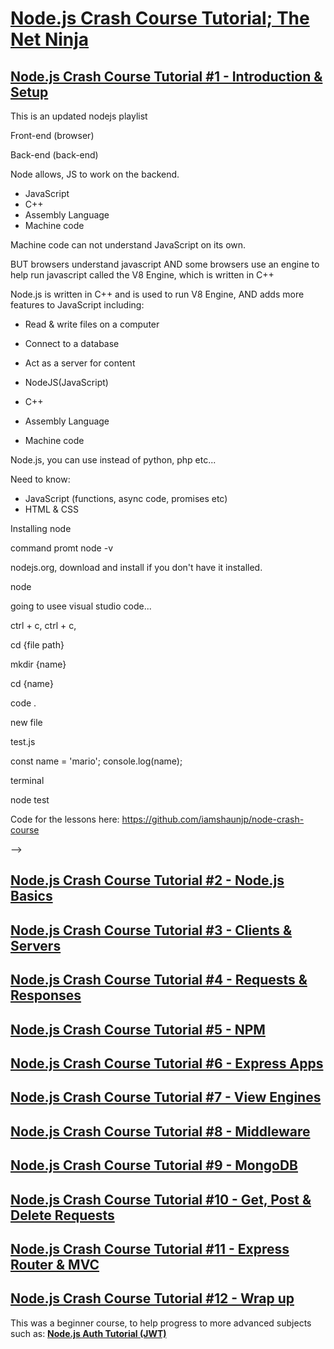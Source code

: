 # [Node.js Crash Course Tutorial; The Net Ninja](https://www.youtube.com/playlist?list=PL4cUxeGkcC9jsz4LDYc6kv3ymONOKxwBU)

## [Node.js Crash Course Tutorial #1 - Introduction & Setup](https://www.youtube.com/watch?v=zb3Qk8SG5Ms&list=PL4cUxeGkcC9jsz4LDYc6kv3ymONOKxwBU&index=1)

This is an updated nodejs playlist

Front-end (browser)

Back-end (back-end)

Node allows, JS to work on the backend.

- JavaScript
- C++
- Assembly Language
- Machine code

Machine code can not understand JavaScript on its own.

BUT browsers understand javascript
AND some browsers use an engine to help run javascript called the V8 Engine, which is written in C++

Node.js is written in C++ and is used to run V8 Engine, AND adds more features to JavaScript including:

- Read & write files on a computer
- Connect to a database
- Act as a server for content



- NodeJS(JavaScript)
- C++
- Assembly Language
- Machine code

Node.js, you can use instead of python, php etc...

Need to know:

- JavaScript (functions, async code, promises etc)
- HTML & CSS

Installing node

command promt
node -v

nodejs.org, download and install if you don't have it installed.

node

going to usee visual studio code...

ctrl + c, ctrl + c, 

cd {file path}

mkdir {name}

cd {name}

code .

new file


test.js

const name = 'mario';
console.log(name);

terminal

node test

Code for the lessons here: https://github.com/iamshaunjp/node-crash-course

-->

## [Node.js Crash Course Tutorial #2 - Node.js Basics](https://www.youtube.com/watch?v=OIBIXYLJjsI&list=PL4cUxeGkcC9jsz4LDYc6kv3ymONOKxwBU&index=2)

<!--

Node serve, to handle, requests

const great = (name) => {
	console.log('hello, ${name}');
}

great('mario');

The Global Object

In a browser you have the window object

In node you have the global object

console.log(global);

global.setTimeout(() => {
console.log('in the timeout');
}, 3000)

const int = setTimeout(() => {
console.log('in the timeout');
}, 3000);

setInterval();

ctrl + c

clearInterval(int);

console.log(__dirname); // absolute path
console.log(__filename); // absolute path + file name

Modules & Require

import/export files.

multiple files

modules

const xyz = require('./people');

console.log(xyz)

console.log(xyz.people, xyz.ages);

OR

const { people, ages } = require('./people');

console.log(people, ages);


const os = require('os');

console.log(os);



people

const people = ['jason']
const ages = [31]

module.exports = 'hello'

module.exports = {
	people: people,
	ages: ages,
};


the file system

const fs = require('fs');

// read files

fs.readFile('./file.txt', (err, data) => {
if(err) {
console.log(err);
}
console.log(data.toString());

})


// write files

fs.writeFile('./file.txt', 'hello, world', () => {
	console.log('complete');
})


// directories


if(!fs.existsSync('./assets')) {

fs.mkdir('./assets', (err) => {
if(err) {
	console.log(err);
}
	console.log('complete');
})

} else {

fs.rmdir('./assets', (err) => {
if(err) {
	console.log(err);
}
	console.log('complete');
})

}

// delete  files

if(fs.existsSync('./assets/deleteme.txt')) {

fs.unlick('./assets/deleteme.txt', (err) => {
if(err) {
	console.log(err);
}
	console.log('complete');

})

}

Streams & Buffers

what if there is alot of data

Streams

Start using data, before it has finished loading.

sending, buffers.

read stream

write stream

stream.js

const fs = require('fs');

const readStream = fs.createReadStream('./doc/blog.txt', {encoding: 'utf8'});

const writeStream = fs.createWriteStream('./doc/new.txt');

readStream.on('data', (chunk) => {

// event listener
console.log('------------------');
console.log(chunk);
console.log(chunk.toString()); // or encoding
console.log('------------------');

writeStream('\nNEW CHUNK\n');
writeStream.write(chunk);

})

// piping
readStream.pipe(writeStream);

-->

## [Node.js Crash Course Tutorial #3 - Clients & Servers](https://www.youtube.com/watch?v=-HPZ1leCV8k&list=PL4cUxeGkcC9jsz4LDYc6kv3ymONOKxwBU&index=3)

<!--

IP Addresses & Domains

Domains mask IP Addresses

GET Request, to get a resource

via HTTP, Hyper-Text Transfer Protocol

Create a server

with other langs such as PHP, this is done with apache.


new folder

server.js

const http = require('http');

const server = http.createServer((request, response) => {
	console.log('request made');	
});

server.listen(3000, 'localhost', () => {
	console.log('listening for requests on port 3000');
})



Localhost & Port Numbers

127.0.0.1 Loop back to own computer

port, gate, door. into and out off your computer.

url: localhost:3000

termainal: node server

-->

## [Node.js Crash Course Tutorial #4 - Requests & Responses](https://www.youtube.com/watch?v=DQD00NAUPNk&list=PL4cUxeGkcC9jsz4LDYc6kv3ymONOKxwBU&index=4)

<!--

const http = require('http');
const fs = require('fs');

const server = http.createServer((request, response) => {

console.log(request);

// used for routing
console.log(request.url);
console.log(request.method);

console.log(response);

// response headers

// set header content type
// response.setHeader('Content-Type', 'text/plain');
response.setHeader('Content-Type', 'text/html');

// response.write('hello world');
// response.write('<h1>hello world<h1>');

// response.end();


let path = './views';

switch(request.url) {
	case '/':
		path += 'index.html';
		response.statusCode = 200;
		break;
	case '/about':
		path += 'about.html';
		response.statusCode = 200;
		break;
	case '/about-me':
		response.statusCode = 301;
		response.setHeader('Location', '/about');
		response.end();
		break;
	default:
		path += '404.html';
		response.statusCode = 404;
		break;
}

// send html file
fs.readFile(path, (err, data) => {
	if(err) {
		console.log(err);
		response.end();
	} else {

		response.write(data);
		response.end();
		// OR
		// response.end(data);
		// does the same thing.
		
	}
})


});


server.listen(3000, 'localhost', () => {
	console.log('listening');
});


noder server

IF you make a change to the server file, you will need to cancel out off and restart the server

views folder

index.html file

...


Status Codes

200 - OK
301 - Resource moved
404 - Not found
500 - Internal server error


Redirects

-->

## [Node.js Crash Course Tutorial #5 - NPM](https://www.youtube.com/watch?v=bdHE2wHT-gQ&list=PL4cUxeGkcC9jsz4LDYc6kv3ymONOKxwBU&index=5)

<!--

node core

other node packages can be downloaded by npm

npm is installed with node

lodash

nodemon - Live, refreshable server

npm install -g nodemon 

-g global

nodemon server

package.json

local packages

npm init

npm i --save lodash // old versions of node/npm

npm i lodash

npm install lodash

will see under dependencies

const _ = require('lodash');

const num = _.random(0, 20);
console.log(num);

dependencies

const greet = _.once(() => {
	console.log('hello');
});


DONT upload node_modules - because its HUGE!!

npm install
npm i

-->

## [Node.js Crash Course Tutorial #6 - Express Apps](https://www.youtube.com/watch?v=Lr9WUkeYSA8&list=PL4cUxeGkcC9jsz4LDYc6kv3ymONOKxwBU&index=6)

<!--

Saves you time

https://www.npmjs.com/package/express

npm install express

app.js

const express = require('express');

const app = express ();

app.listen(3000);

app.get('/', (request, response) => {
	// response.send('<h1>Hello World</h1>');
	response.sendFile('./views/index.html', { root: __dirname });
	// file // location
})

app.get('/about', (request, response) => {
	// response.send('<h1>About Hello World</h1>');
	response.sendFile('./views/about.html', { root: __dirname });
	// file // location
})


app.get('/about-us', (request, response) => {
	response.redirect('/about');
})


// 404 / middleware
// must be at the bottom of the application
// AS this runs regardless of page
app.use((request, response) => {
	response.status(404).sendFile('./views/404.html', { root: __dirname });
})

-->


## [Node.js Crash Course Tutorial #7 - View Engines](https://www.youtube.com/watch?v=yXEesONd_54&list=PL4cUxeGkcC9jsz4LDYc6kv3ymONOKxwBU&index=7)

<!--

Static, or dynamic data.

Different view engines

- express handlebars
- pug
- ejs ***


npm install ejs

app.js

const express = require('express');

const app = express ();

// register view engine
app.set('view engine', 'ejs');

// will look in a views folder by defauly but can be changes
app.set('views', 'myviews');

// files end with ejs extention index.ejs


app.get('/', (request, response) => {
	const blogs = [
	{title: 'title', snippet: 'snippet'}
	]
	response.render('index', {
		title: 'home',
		blogs: blogs
	});
})

app.get('/about', (request, response) => {
	response.render('about', {
		title: 'about'
	});
})

app.get('/blogs/create', (request, response) => {
	response.render('create', {
		title: 'create'
	});
})

app.use((request, response) => {
	response.status(404).render('404', {
		title: '404'
	});
})

// passing data to views

ejs tags

<% const name = 'mario'; %>
<p><%= name %></p> escapes specail charactors. 

<p><%= title %></p> // pass it from the app.js


<% if(blogs.length > 0) { %>

<% blogs.forEach(blog => {  %>

<h3><%= blog.title %></h3>
<p><%= blog.snippet %></p>

<% }) %>

<% } esle { %>

 <p>No blogs to display</p>

<% } %>

Partials

header.ejs

index.ejs

<%- include('./partials/header.ejs') %> // to use html

Adding css

-->

## [Node.js Crash Course Tutorial #8 - Middleware](https://www.youtube.com/watch?v=_GJKAs7A0_4&list=PL4cUxeGkcC9jsz4LDYc6kv3ymONOKxwBU&index=8)

<!--

What is Middleware?

code which runs on the server between getting a request and sending a response.

.use
.get

examples

log details,
authentication
parse data
return 404 pages

custom middleware

app.use((request, response, next) => {
	console.log("middleware #2");
	console.log(request.hostname);
	console.log(request.path);
	console.log(request.method);
	next();
});

app.use((request, response, next) => {
	console.log("middleware #1");
	next();
});


3rd-party Middleware

https://www.npmjs.com/package/morgan

npm install morgan

const morgan = require('morgan');

app.use(morgan('dev'));

https://www.npmjs.com/package/helmet

// middleware & static files
app.use(express.static('public')); // don't need to add public to the url of the link

-->

## [Node.js Crash Course Tutorial #9 - MongoDB](https://www.youtube.com/watch?v=bxsemcrY4gQ&list=PL4cUxeGkcC9jsz4LDYc6kv3ymONOKxwBU&index=9)

<!--

Database

SQL

tables, rows, columns

NoSQL

collections, documents

mongoDB is a NoSQL database

collections are sort off like tables.
documents are sort off like records. stored similar to JSON..


MongoDB Atlas

Local or cloud based

build cluster

collections

add my own data

database access

add new database user


connect to application,


app.js

const dbURI = '';

Mongoose

ODM library - Object Document Mapping library

Schema & Models

defines the structure of a type of data / document

npm install mongoose

const mongoose - require('mongoose');

mongoos.connect(dbURI, {userNewUrlParser: true, userUnifiedTopology: true }).then((result,) => {
console.log('');
}).catch((err) => {
console.log('');
})

models/blog.js

const mongoose - require('mongoose');
const Schema = mongoos.Schema;

const blogSchema = new Schema({
title: {
type: String
required: true
},
snippet: {
type: String
required: true
},
body: {
type: String
required: true
}, {timestamps: true});

const Blog = mongoose.model('Blog', blogSchema);

module.exports = Blog;


getting and saving data

app.js

const Blog = require('./models/blog');

app.get('/add-blog', (req, res) => {
const blog = new Blog({
title: '',
snippet: '',
body: ''
})

blog.save().then((result) => {
res.send(result) // displayed on page
}).catch((err) => {
console.log(err);
})
})

app.get('/all-blogs', (req, res) => {
	Blog.find().then((result) => {
	res.send(result) // displayed on page
}).catch((err) => {
console.log(err);
})
})

	Blog.findById()

	Blog.find().sort()

outputting

app.get('/blogs', (req, res) => {

Blog.find().then((result) => {


res.render('index', { title: 'All Blogs', blogs: result})


}).catch((err) => {
console.log(err);
})

})

-->

## [Node.js Crash Course Tutorial #10 - Get, Post & Delete Requests](https://www.youtube.com/watch?v=VVGgacjzc2Y&list=PL4cUxeGkcC9jsz4LDYc6kv3ymONOKxwBU&index=10)

<!--

Request Types

GET requests to get a resource

route parameters

localhost:3000/blogs/:id

something which could change.



app.get('/blog/:id', (req, res) => {

const id = req.params.id;
console.log(id);
Blog.findById(id)
.then((result) => {

res.render('details', {blog: result, title: 'blog details' });

}).catch((err) => {
console.log(err);
})



})






POST requests to create new data

<form action="/blogs" method="POST">
<input type="text" name="title"> // needs name

app.js

app.use(express.urlencoded({ extended: true }));


ap.post('./blogs', (req, res) => {

console.log(req.body);
const blog = new Blog(req.body);

blog.save().then((result) => {
res.redirect('/blogs');
}).catch((err) => {
console.log(err);
})

})

DELETE requests to delete data

<a class="delete" data-doc="<%= blog._id %>">delete</a>

<script>


const trashcan = document.querySelect('a.delete');
trashcan.addEventListern('click', (e) => {
const endpoint = `/blogs/${trashcan.dataset.doc}`;

fetch(endpoit, {
method: 'DELETE'
}).then((response) => {

}).catch((err) => {

console.log(err);
})

})


</script>

app.js

app.delete('/blogs/:id', (req, res) => {

const id = req.params.id;



Blog.findByIdAnd Delete(Id).then((result) => {
res.json({ redirect: '/blogs' })
}).catch((err) => {
console.log(err);
})

})


PUT requests to update data


LOST???

-->

## [Node.js Crash Course Tutorial #11 - Express Router & MVC]( https://www.youtube.com/watch?v=zW_tZR0Ir3Q&list=PL4cUxeGkcC9jsz4LDYc6kv3ymONOKxwBU&index=11)

<!--

Split routes,

routes/blogroutes.js

const express = require('express');

const router = express.router();

router.get('/blogs', (req, res) => {

})


module.exports = router;

app.js

const blogRoutes - require('./routes/blogroutes.js');


app.use(blogRoutes);


MVC Basics

Model, View, Controllers

structuring our code & files


keeps code more modular, reusable & easier to read

controllers.
the middle between model, view

controller functions

// blog_index, blog_details, blog_create_get, blog_create_post, blog_delete

LOST?

-->

## [Node.js Crash Course Tutorial #12 - Wrap up](https://www.youtube.com/watch?v=nYAyhRAV87A&list=PL4cUxeGkcC9jsz4LDYc6kv3ymONOKxwBU&index=12)

This was a beginner course, to help progress to more advanced subjects such as: **[Node.js Auth Tutorial (JWT)](https://www.youtube.com/playlist?list=PL4cUxeGkcC9iqqESP8335DA5cRFp8loyp)**
